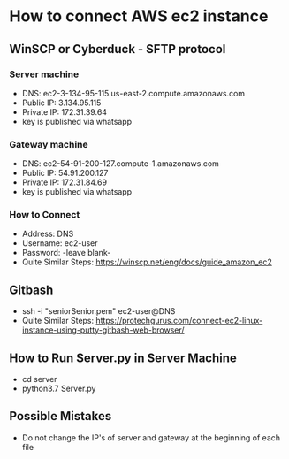 # How to connect AWS ec2 instance

## WinSCP or Cyberduck - SFTP protocol
### Server machine
- DNS: ec2-3-134-95-115.us-east-2.compute.amazonaws.com
- Public IP: 3.134.95.115
- Private IP: 172.31.39.64
- key is published via whatsapp
### Gateway machine
- DNS: ec2-54-91-200-127.compute-1.amazonaws.com
- Public IP: 54.91.200.127
- Private IP: 172.31.84.69
- key is published via whatsapp

### How to Connect
- Address: DNS
- Username: ec2-user
- Password: -leave blank-
- Quite Similar Steps: https://winscp.net/eng/docs/guide_amazon_ec2

## Gitbash
- ssh -i "seniorSenior.pem" ec2-user@DNS
- Quite Similar Steps: https://protechgurus.com/connect-ec2-linux-instance-using-putty-gitbash-web-browser/

## How to Run Server.py in Server Machine
- cd server
- python3.7 Server.py

## Possible Mistakes
- Do not change the IP's of server and gateway at the beginning of each file
